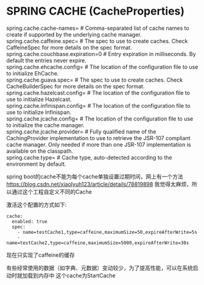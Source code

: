 # SPRING CACHE (CacheProperties)  
spring.cache.cache-names= # Comma-separated list of cache names to create if supported by the underlying cache manager.  
spring.cache.caffeine.spec= # The spec to use to create caches. Check CaffeineSpec for more details on the spec format.  
spring.cache.couchbase.expiration=0 # Entry expiration in milliseconds. By default the entries never expire.  
spring.cache.ehcache.config= # The location of the configuration file to use to initialize EhCache.  
spring.cache.guava.spec= # The spec to use to create caches. Check CacheBuilderSpec for more details on the spec format.  
spring.cache.hazelcast.config= # The location of the configuration file to use to initialize Hazelcast.  
spring.cache.infinispan.config= # The location of the configuration file to use to initialize Infinispan.  
spring.cache.jcache.config= # The location of the configuration file to use to initialize the cache manager.  
spring.cache.jcache.provider= # Fully qualified name of the CachingProvider implementation to use to retrieve the JSR-107 compliant cache manager. Only needed if more than one JSR-107 implementation is available on the classpath.  
spring.cache.type= # Cache type, auto-detected according to the environment by default. 

spring boot的cache不能为每个cache单独设置过期时间，网上有一个方法
https://blog.csdn.net/xiaolyuh123/article/details/78819898
我觉得太麻烦，所以通过这个工程自定义不同的Cache

激活这个配置的方式如下:
```
cache:
  enabled: true
  spec:
    - name=testCache1,type=caffeine,maximumSize=50,expireAfterWrite=5s
    - name=testCache2,type=caffeine,maximumSize=5000,expireAfterWrite=30s
```

现在只实现了caffeine的缓存

有些经常使用的数据（如字典、元数据）变动较少，为了提高性能，可以在系统启动时就加载到内存中
这个cache为StartCache